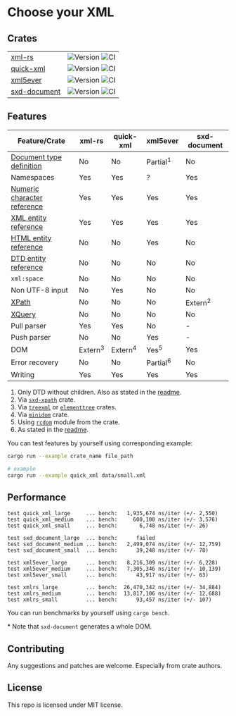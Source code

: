 # Choose your XML

## Crates

| | |
| --- | --- |
| [xml-rs](https://crates.io/crates/xml-rs) | ![Version][xml-rs-version] ![CI][xml-rs-travis] |
| [quick-xml](https://crates.io/crates/quick-xml) | ![Version][quick-xml-version] ![CI][quick-xml-travis] |
| [xml5ever](https://crates.io/crates/xml5ever) | ![Version][xml5ever-version] ![CI][xml5ever-travis] |
| [sxd-document](https://crates.io/crates/sxd-document) | ![Version][sxd-document-version] ![CI][sxd-document-travis] |

[xml-rs-version]: https://img.shields.io/crates/v/xml-rs.svg
[quick-xml-version]: https://img.shields.io/crates/v/quick-xml.svg
[xml5ever-version]: https://img.shields.io/crates/v/xml5ever.svg
[sxd-document-version]: https://img.shields.io/crates/v/sxd-document.svg

[xml-rs-travis]: https://img.shields.io/travis/netvl/xml-rs.svg
[quick-xml-travis]: https://img.shields.io/travis/tafia/quick-xml.svg
[xml5ever-travis]: https://img.shields.io/travis/servo/html5ever.svg
[sxd-document-travis]: https://img.shields.io/travis/shepmaster/sxd-document.svg

## Features

| Feature/Crate                 | xml-rs               | quick-xml            | xml5ever             | sxd-document         |
| ----------------------------- | -------------------- | -------------------- | -------------------- | -------------------- |
| [Document type definition]    | No                   | No                   | Partial<sup>1</sup>  | No                   |
| Namespaces                    | Yes                  | Yes                  | ?                    | Yes                  |
| [Numeric character reference] | Yes                  | Yes                  | Yes                  | Yes                  |
| [XML entity reference]        | Yes                  | Yes                  | Yes                  | Yes                  |
| [HTML entity reference]       | No                   | No                   | Yes                  | No                   |
| [DTD entity reference]        | No                   | No                   | No                   | No                   |
| `xml:space`                   | No                   | No                   | No                   | No                   |
| Non UTF-8 input               | No                   | Yes                  | No                   | No                   |
| [XPath]                       | No                   | No                   | No                   | Extern<sup>2</sup>   |
| [XQuery]                      | No                   | No                   | No                   | No                   |
| Pull parser                   | Yes                  | Yes                  | No                   | -                    |
| Push parser                   | No                   | No                   | Yes                  | -                    |
| DOM                           | Extern<sup>3</sup>   | Extern<sup>4</sup>   | Yes<sup>5</sup>      | Yes                  |
| Error recovery                | No                   | No                   | Partial<sup>6</sup>  | No                   |
| Writing                       | Yes                  | Yes                  | Yes                  | Yes                  |

1. Only DTD without children. Also as stated in the [readme](https://github.com/servo/html5ever/blob/master/xml5ever/README.md#when-you-shouldnt-use-it).
2. Via [`sxd-xpath`](https://crates.io/crates/sxd-xpath) crate.
3. Via [`treexml`](https://crates.io/crates/treexml) or [`elementtree`](https://crates.io/crates/elementtree) crates.
4. Via [`minidom`](https://crates.io/crates/minidom) crate.
5. Using [`rcdom`](https://github.com/servo/html5ever/blob/master/markup5ever/rcdom.rs) module from the crate.
6. As stated in the [readme](https://github.com/servo/html5ever/blob/master/xml5ever/README.md#xml5ever).

[Document type definition]: https://en.wikipedia.org/wiki/Document_type_definition
[Numeric character reference]: https://en.wikipedia.org/wiki/Numeric_character_reference
[XPath]: https://en.wikipedia.org/wiki/XPath
[XQuery]: https://en.wikipedia.org/wiki/XQuery
[XML entity reference]: https://en.wikipedia.org/wiki/List_of_XML_and_HTML_character_entity_references#Predefined_entities_in_XML
[HTML entity reference]: https://en.wikipedia.org/wiki/List_of_XML_and_HTML_character_entity_references#Character_entity_references_in_HTML
[DTD entity reference]: https://en.wikipedia.org/wiki/List_of_XML_and_HTML_character_entity_references#Character_reference_overview

You can test features by yourself using corresponding example:

```bash
cargo run --example crate_name file_path

# example
cargo run --example quick_xml data/small.xml
```

## Performance

```
test quick_xml_large     ... bench:   1,935,674 ns/iter (+/- 2,550)
test quick_xml_medium    ... bench:     600,100 ns/iter (+/- 3,576)
test quick_xml_small     ... bench:       6,748 ns/iter (+/- 26)

test sxd_document_large  ... bench:      failed
test sxd_document_medium ... bench:   2,499,074 ns/iter (+/- 12,759)
test sxd_document_small  ... bench:      39,248 ns/iter (+/- 78)

test xml5ever_large      ... bench:   8,216,309 ns/iter (+/- 6,228)
test xml5ever_medium     ... bench:   7,305,346 ns/iter (+/- 10,139)
test xml5ever_small      ... bench:      43,917 ns/iter (+/- 63)

test xmlrs_large         ... bench:  26,470,342 ns/iter (+/- 34,884)
test xmlrs_medium        ... bench:  13,817,106 ns/iter (+/- 12,688)
test xmlrs_small         ... bench:      93,457 ns/iter (+/- 107)
```

You can run benchmarks by yourself using `cargo bench`.

\* Note that `sxd-document` generates a whole DOM.

## Contributing

Any suggestions and patches are welcome. Especially from crate authors.

## License

This repo is licensed under MIT license.
